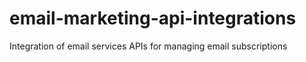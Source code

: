 # email-marketing-api-integrations
Integration of email services APIs for managing email subscriptions
